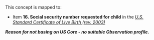 This concept is mapped to:
* Item **16. Social security number requested for child** in the *[U.S. Standard Certificate of Live Birth (rev. 2003)](https://www.cdc.gov/nchs/data/dvs/birth11-03final-ACC.pdf)*

***Reason for not basing on US Core - no suitable Observation profile.***